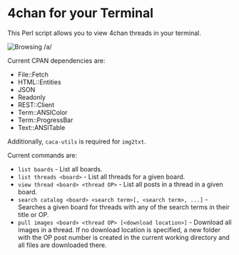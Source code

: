 # 4chan for your Terminal

This Perl script allows you to view 4chan threads in your terminal.

![Browsing /a/](http://i.imgur.com/9zJ67vo.png)

Current CPAN dependencies are:
* File::Fetch
* HTML::Entities
* JSON
* Readonly
* REST::Client
* Term::ANSIColor
* Term::ProgressBar
* Text::ANSITable

Additionally, `caca-utils` is required for `img2txt`.

Current commands are:
* `list boards` - List all boards.
* `list threads <board>` - List all threads for a given board.
* `view thread <board> <thread OP>` - List all posts in a thread in a given board.
* `search catalog <board> <search term>[, <search term>, ...]` - Searches a given board
  for threads with any of the search terms in their title or OP.
* `pull images <board> <thread OP> [<download location>]` - Download all images
  in a thread. If no download location is specified, a new folder with the OP
  post number is created in the current working directory and all files are
  downloaded there.
